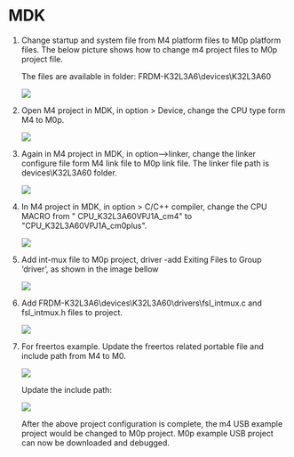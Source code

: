 # MDK

1.  Change startup and system file from M4 platform files to M0p platform files. The below picture shows how to change m4 project files to M0p project file.

    The files are available in folder: FRDM-K32L3A6\\devices\\K32L3A60

    ![](../images/image10.png)

2.  Open M4 project in MDK, in option \> Device, change the CPU type form M4 to M0p.

    ![](../images/image11.png)

3.  Again in M4 project in MDK, in option--\>linker, change the linker configure file form M4 link file to M0p link file. The linker file path is devices\\K32L3A60 folder.

    ![](../images/image12.png)

4.  In M4 project in MDK, in option \> C/C++ compiler, change the CPU MACRO from " CPU\_K32L3A60VPJ1A\_cm4" to "CPU\_K32L3A60VPJ1A\_cm0plus".

    ![](../images/image13.png)

5.  Add int-mux file to M0p project, driver -add Exiting Files to Group ‘driver’, as shown in the image bellow

    ![](../images/image14.png)

6.  Add FRDM-K32L3A6\\devices\\K32L3A60\\drivers\\fsl\_intmux.c and fsl\_intmux.h files to project.

    ![](../images/image15.png)

7.  For freertos example. Update the freertos related portable file and include path from M4 to M0.

    ![](../images/image16.png)

    Update the include path:

    ![](../images/image17.png)

    After the above project configuration is complete, the m4 USB example project would be changed to M0p project. M0p example USB project can now be downloaded and debugged.


